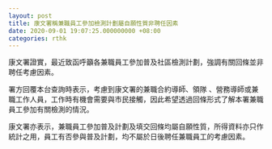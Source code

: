 ```yaml
---
layout: post
title: 康文署稱兼職員工參加檢測計劃屬自願性質非聘任因素
date: 2020-09-01 19:07:25.000000000 +08:00
categories: rthk
---
```


康文署證實，最近致函呼籲各兼職員工參加普及社區檢測計劃，強調有關回條並非聘任考慮因素。

署方回覆本台查詢時表示，考慮到康文署的兼職合約導師、領隊 、營務導師或兼職工作人員，工作時有機會需要與市民接觸，因此希望透過回條形式了解本署兼職員工參加有關檢測的情況。

康文署亦表示，兼職員工參加普及計劃及填交回條均屬自願性質，所得資料亦只作統計之用，員工有否參與普及計劃，均不屬於日後聘任兼職員工的考慮因素。
